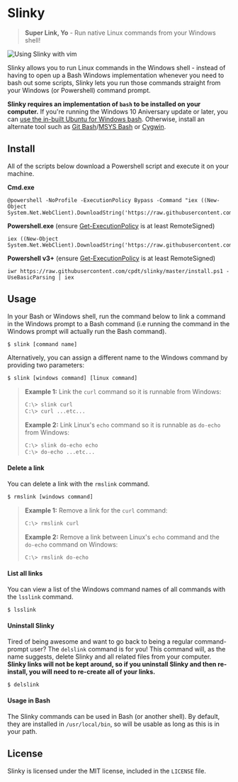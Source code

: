 # Slinky

> **Super Link, Yo** - Run native Linux commands from your Windows shell!

![Using Slinky with vim](http://i.imgur.com/jcrOFYF.gif)

Slinky allows you to run Linux commands in the Windows shell - instead of having to open up a Bash Windows implementation whenever you need to bash out some scripts, Slinky lets you run those commands straight from your Windows (or Powershell) command prompt.

**Slinky requires an implementation of `bash` to be installed on your computer.** If you're running the Windows 10 Aniversary update or later, you can [use the in-built Ubuntu for Windows bash](http://www.howtogeek.com/249966/how-to-install-and-use-the-linux-bash-shell-on-windows-10/). Otherwise, install an alternate tool such as [Git Bash](https://git-for-windows.github.io/)/[MSYS Bash](http://www.mingw.org/wiki/msys) or [Cygwin](https://www.cygwin.com/).

## Install

All of the scripts below download a Powershell script and execute it on your machine.

**Cmd.exe**
```
@powershell -NoProfile -ExecutionPolicy Bypass -Command "iex ((New-Object System.Net.WebClient).DownloadString('https://raw.githubusercontent.com/cpdt/slinky/master/install.ps1'))"
```

**Powershell.exe** (ensure [Get-ExecutionPolicy](https://technet.microsoft.com/library/hh847748.aspx) is at least RemoteSigned)
```
iex ((New-Object System.Net.WebClient).DownloadString('https://raw.githubusercontent.com/cpdt/slinky/master/install.ps1'))
```

**Powershell v3+** (ensure [Get-ExecutionPolicy](https://technet.microsoft.com/library/hh847748.aspx) is at least RemoteSigned)
```
iwr https://raw.githubusercontent.com/cpdt/slinky/master/install.ps1 -UseBasicParsing | iex
```

## Usage

In your Bash or Windows shell, run the command below to link a command in the Windows prompt to a Bash command (i.e running the command in the Windows prompt will actually run the Bash command).

```bash
$ slink [command name]
```

Alternatively, you can assign a different name to the Windows command by providing two parameters:

```bash
$ slink [windows command] [linux command]
```

> **Example 1:**
> Link the `curl` command so it is runnable from Windows:
> ```bash
> C:\> slink curl
> C:\> curl ...etc...
> ```
> **Example 2:**
> Link Linux's `echo` command so it is runnable as `do-echo` from Windows:
> ```bash
> C:\> slink do-echo echo
> C:\> do-echo ...etc...
> ```

#### Delete a link

You can delete a link with the `rmslink` command.

```bash
$ rmslink [windows command]
```

> **Example 1:**
> Remove a link for the `curl` command:
> ```bash
> C:\> rmslink curl
> ```
> **Example 2:**
> Remove a link between Linux's `echo` command and the `do-echo` command on Windows:
> ```bash
> C:\> rmslink do-echo
> ```

#### List all links

You can view a list of the Windows command names of all commands with the `lsslink` command.

```bash
$ lsslink
```

#### Uninstall Slinky

Tired of being awesome and want to go back to being a regular command-prompt user? The `delslink` command is for you! This command will, as the name suggests, delete Slinky and all related files from your computer. **Slinky links will not be kept around, so if you uninstall Slinky and then re-install, you will need to re-create all of your links.**

```bash
$ delslink
```

#### Usage in Bash

The Slinky commands can be used in Bash (or another shell). By default, they are installed in `/usr/local/bin`, so will be usable as long as this is in your path.

## License

Slinky is licensed under the MIT license, included in the `LICENSE` file.
